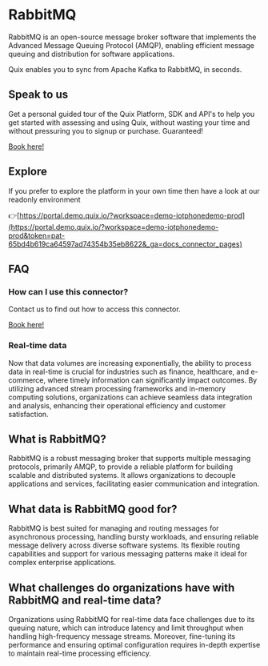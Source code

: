 <!--[tech-name]-->
# RabbitMQ

<!--[blurb-about-tech]-->
RabbitMQ is an open-source message broker software that implements the Advanced Message Queuing Protocol (AMQP), enabling efficient message queuing and distribution for software applications.

Quix enables you to sync from Apache Kafka <span id="to_or_from">to</span> <span id="techname">RabbitMQ</span>, in seconds.

## Speak to us

Get a personal guided tour of the Quix Platform, SDK and API's to help you get started with assessing and using Quix, without wasting your time and without pressuring you to signup or purchase. Guaranteed!

[Book here!](https://quix.io/book-a-demo)

## Explore

If you prefer to explore the platform in your own time then have a look at our readonly environment

👉[https://portal.demo.quix.io/?workspace=demo-iotphonedemo-prod](https://portal.demo.quix.io/?workspace=demo-iotphonedemo-prod&token=pat-65bd4b619ca64597ad74354b35eb8622&_ga=docs_connector_pages)

## FAQ 

### How can I use this connector?

Contact us to find out how to access this connector.

[Book here!](https://quix.io/book-a-demo)

### Real-time data

Now that data volumes are increasing exponentially, the ability to process data in real-time is crucial for industries such as finance, healthcare, and e-commerce, where timely information can significantly impact outcomes. By utilizing advanced stream processing frameworks and in-memory computing solutions, organizations can achieve seamless data integration and analysis, enhancing their operational efficiency and customer satisfaction.

## What is <span id="techname">RabbitMQ</span>?

<!--[tech-seo-text]-->
RabbitMQ is a robust messaging broker that supports multiple messaging protocols, primarily AMQP, to provide a reliable platform for building scalable and distributed systems. It allows organizations to decouple applications and services, facilitating easier communication and integration.

## What data is <span id="techname">RabbitMQ</span> good for?

<!--[tech-data-seo-text]-->
RabbitMQ is best suited for managing and routing messages for asynchronous processing, handling bursty workloads, and ensuring reliable message delivery across diverse software systems. Its flexible routing capabilities and support for various messaging patterns make it ideal for complex enterprise applications.

## What challenges do organizations have with <span id="techname">RabbitMQ</span> and real-time data?

<!--[tech-challenges-seo-text]-->
Organizations using RabbitMQ for real-time data face challenges due to its queuing nature, which can introduce latency and limit throughput when handling high-frequency message streams. Moreover, fine-tuning its performance and ensuring optimal configuration requires in-depth expertise to maintain real-time processing efficiency.